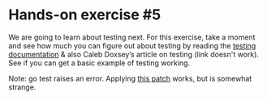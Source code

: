 # Hands-on exercise #5

We are going to learn about testing next. For this exercise, take a moment and see how much
you can figure out about testing by reading the [testing documentation](https://pkg.go.dev/testing) & also Caleb Doxsey’s
article on testing (link doesn't work). See if you can get a basic example of testing working.

Note: go test raises an error. Applying [this patch](https://appliedgo.net/testmain/) works, but is somewhat strange.